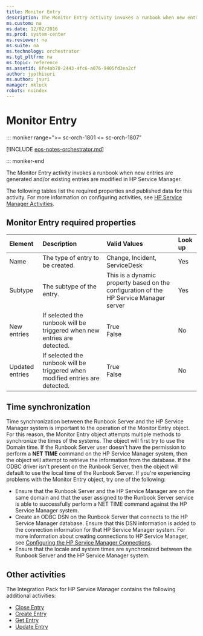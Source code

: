 ```yaml
---
title: Monitor Entry
description: The Monitor Entry activity invokes a runbook when new entries are generated and/or existing entries are modified in HP Service Manager.
ms.custom: na
ms.date: 12/02/2016
ms.prod: system-center
ms.reviewer: na
ms.suite: na
ms.technology: orchestrator
ms.tgt_pltfrm: na
ms.topic: reference
ms.assetid: 8fe4ab70-2443-4fc6-a076-9405fd3ea2cf
author: jyothisuri
ms.author: jsuri
manager: mkluck
robots: noindex
---
```

# Monitor Entry

::: moniker range=">= sc-orch-1801 <= sc-orch-1807"

[!INCLUDE [eos-notes-orchestrator.md](../includes/eos-notes-orchestrator.md)]

::: moniker-end

The Monitor Entry activity invokes a runbook when new entries are generated and/or existing entries are modified in HP Service Manager.

The following tables list the required properties and published data for this activity. For more information on configuring activities, see [HP Service Manager Activities](service-manager-activities.md).

## Monitor Entry required properties

| Element   | Description   | Valid Values   | Look up |
|:---|:---|:---|:---|
| Name   | The type of entry to be created.   | Change, Incident, ServiceDesk   | Yes   |
| Subtype   | The subtype of the entry.  | This is a dynamic property based on the configuration of the HP Service Manager server | Yes   |
| New entries   | If selected the runbook will be triggered when new entries are detected.   | True<br>False   | No   |
| Updated entries | If selected the runbook will be triggered when modified entries are detected. | True<br>False   | No   |

## Time synchronization

Time synchronization between the Runbook Server and the HP Service Manager system is important to the operation of the Monitor Entry object. For this reason, the Monitor Entry object attempts multiple methods to synchronize the times of the systems. The object will first try to use the Domain time. If the Runbook Server user doesn't have the permission to perform a **NET TIME** command on the HP Service Manager system, then the object will attempt to retrieve the information from the database. If the ODBC driver isn't present on the Runbook Server, then the object will default to use the local time of the Runbook Server. If you're experiencing problems with the Monitor Entry object, try one of the following:

-   Ensure that the Runbook Server and the HP Service Manager are on the same domain and that the user assigned to the Runbook Server service is able to successfully perform a NET TIME command against the HP Service Manager system.
-   Create an ODBC DSN on the Runbook Server that connects to the HP Service Manager database. Ensure that this DSN information is added to the connection information for that HP Service Manager system. For more information about creating connections to HP Service Manager, see [Configuring the HP Service Manager Connections](/previous-versions/system-center/packs/hh771464(v=technet.10)#ConfiguringConnections).
-   Ensure that the locale and system times are synchronized between the Runbook Server and the HP Service Manager system.

## Other activities

The Integration Pack for HP Service Manager contains the following additional activities:

- [Close Entry](close-entry.md)
- [Create Entry](create-entry.md)
- [Get Entry](get-entry.md)
- [Update Entry](update-entry.md)